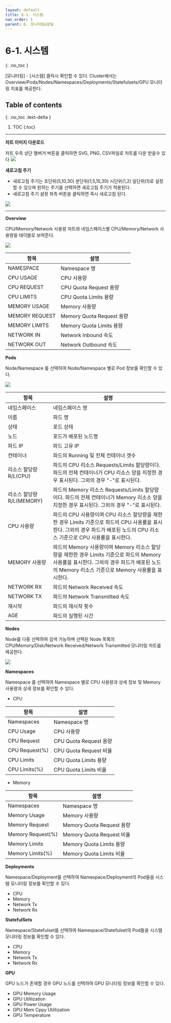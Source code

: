 ```yaml
---
layout: default
title: 6-1. 시스템
nav_order: 1
parent: 6. 모니터링&알림
---
```


# 6-1. 시스템
{: .no_toc }

[모니터링] - [시스템] 클릭시 확인할 수 있다. Cluster에서는 Overview/Pods/Nodes/Namespaces/Deployments/Statefulsets/GPU 모니터링 지표를 제공한다.

## Table of contents
{: .no_toc .text-delta }

1. TOC
{:toc}

---


**차트 이미지 다운로드**

차트 우측 상단 햄버거 버튼을 클릭하면 SVG, PNG, CSV파일로 차트를 다운 받을수 있다
![](/assets/images/auth/)

**새로고침 주기**

- 새로고침 주기는 초단위(5,10,30) 분단위(1,5,15,30) 시단위(1,2) 일단위(1)로 설정할 수 있으며 원하는 주기를 선택하면 새로고침 주기가 적용된다.
- 새로고침 주기 설정 좌측 버튼을 클릭하면 즉시 새로고침 된다.

![](/assets/images/auth/)


---

**Overview**

CPU/Memory/Network 사용량 차트와 네임스페이스별 CPU/Memory/Network 사용량을 테이블로 보여준다.

![](/assets/images/auth/)


| 항목  | 설명 |
|---|---|
| NAMESPACE   | Namespace 명 |
| CPU USAGE   | CPU 사용량 |
| CPU REQUEST   | CPU Quota Request 용량 |
| CPU LIMITS   | CPU Quota Limits 용량 |
| MEMORY USAGE  | Memory 사용량 |
| MEMORY REQUEST   | Memory Quota Request 용량 |
| MEMORY LIMITS   | Memory Quota Limits 용량 |
| NETWORK IN  | Network Inbound 속도  |
| NETWORK OUT   | Network Outbound 속도 |


**Pods**

Node/Namespace 를 선택하여 Node/Namespace 별로 Pod 정보를 확인할 수 있다.

![](/assets/images/auth/)


| 항목  | 설명 |
|---|---|
| 네임스페이스 | 네임스페이스 명   |
| 이름   | 파드 명  |
| 상태  | 포드 상태  |
| 노드  | 포드가 배포된 노드명  |
| 파드 IP  | 파드 고유 IP  |
| 컨테이너  | 파드의 Running 및 전체 컨테이너 갯수  |
| 리소스 할당량 R/L(CPU)  | 파드의 CPU 리소스 Requests/Limits 할당량이다. 파드의 전체 컨테이너가 CPU 리소스 양을 지정한 경우 표시된다. 그외의 경우 "-"로 표시된다.  |
| 리소스 할당량 R/L(MEMORY)  | 파드의 Memory 리소스 Requests/Limits 할당량이다. 파드의 전체 컨테이너가 Memory 리소소 양을 지정한 경우 표시된다. 그외의 경우 "-"로 표시된다.   |
| CPU 사용량 | 파드의 CPU 사용량이며 CPU 리소스 할당량을 제한한 경우 Limits 기준으로 파드의 CPU 사용률을 표시한다. 그외의 경우 파드가 배포된 노드의 CPU 리소스 기준으로 CPU 사용률을 표시한다.  |
| MEMORY 사용량 | 파드의 Memory 사용량이며 Memory 리소스 할당량을 제한한 경우 Limits 기준으로 파드의 Memory 사용률을 표시한다. 그외의 경우 파드가 배포된 노드의 Memory 리소스 기준으로 Memory 사용률을 표시한다.  |
| NETWORK RX | 파드의 Network Received 속도 |
| NETWORK TX | 파드의 Network Transmitted 속도 |
| 재시작 | 파드의 재시작 횟수  |
| AGE | 파드의 실행된 시간 |

**Nodes**

Node를 다중 선택하여 검색 가능하며 선택된 Node 목록의 CPU/Memory/Disk/Network Received/Network Transmitted 모니터링 차트를 제공한다.

![](/assets/images/auth/)

**Namespaces**

Namespace 를 선택하여 Namespace 별로 CPU 사용량과 상세 정보 및 Memory 사용량과 상세 정보를 확인할 수 있다.

- CPU

| 항목  | 설명 |
|---|---|
| Namespaces   | Namespace 명  |
| CPU Usage   | CPU 사용량  |
| CPU Request   | CPU Quota Request 용량  |
| CPU Request(%)   | CPU Quota Request 비율  |
| CPU Limits   | CPU Quota Limits 용량   |
| CPU Limits(%)  | CPU Quota Limits 비율  |

- Memory

| 항목  | 설명 |
|---|---|
| Namespaces | Namespace 명 |
| Memory Usage | Memory 사용량 |
| Memory Request | Memory Quota Request 용량 |
| Memory Request(%) | Memory Quota Request 비율  |
| Memory Limits | Memory Quota Limits 용량 |
| Memory Limits(%) | Memory Quota Limits 비율 |

**Deployments**

Namespace/Deployment를 선택하여 Namespace/Deployment의 Pod들을 시스템 모니터링 정보를 확인할 수 있다.

- CPU
- Memory
- Network Tx
- Network Rx

**StatefulSets**

Namespace/Statefulset를 선택하여 Namespace/Statefulset의 Pod들을 시스템 모니터링 정보를 확인할 수 있다.

- CPU
- Memory
- Network Tx
- Network Rx

**GPU**

GPU 노드가 존재할 경우 GPU 노드를 선택하여 GPU 모니터링 정보를 확인할 수 있다.

- GPU Memory Usage
- GPU Utillization
- GPU Power Usage
- GPU Mem Cppy Utillization
- GPU Temperature
